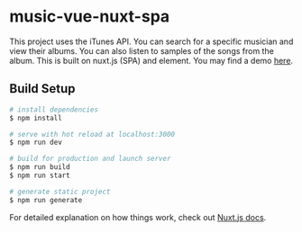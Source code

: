 # music-vue-nuxt-spa

This project uses the iTunes API.  You can search for a specific musician and view their albums.  You can also listen to samples of the songs from the album.  This is built on nuxt.js (SPA) and element.  You may find a demo [here](https://davidjamesherzog.github.io/music-vue-nuxt-spa/).

## Build Setup

```bash
# install dependencies
$ npm install

# serve with hot reload at localhost:3000
$ npm run dev

# build for production and launch server
$ npm run build
$ npm run start

# generate static project
$ npm run generate
```

For detailed explanation on how things work, check out [Nuxt.js docs](https://nuxtjs.org).

